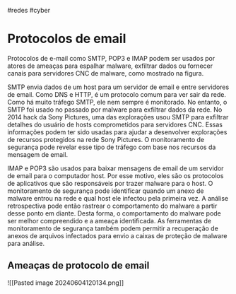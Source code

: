#redes #cyber 
# Protocolos de email

Protocolos de e-mail como SMTP, POP3 e IMAP podem ser usados por atores de ameaças para espalhar malware, exfiltrar dados ou fornecer canais para servidores CNC de malware, como mostrado na figura.

SMTP envia dados de um host para um servidor de email e entre servidores de email. Como DNS e HTTP, é um protocolo comum para ver sair da rede. Como há muito tráfego SMTP, ele nem sempre é monitorado. No entanto, o SMTP foi usado no passado por malware para exfiltrar dados da rede. No 2014 hack da Sony Pictures, uma das explorações usou SMTP para exfiltrar detalhes do usuário de hosts comprometidos para servidores CNC. Essas informações podem ter sido usadas para ajudar a desenvolver explorações de recursos protegidos na rede Sony Pictures. O monitoramento de segurança pode revelar esse tipo de tráfego com base nos recursos da mensagem de email.

IMAP e POP3 são usados para baixar mensagens de email de um servidor de email para o computador host. Por esse motivo, eles são os protocolos de aplicativos que são responsáveis por trazer malware para o host. O monitoramento de segurança pode identificar quando um anexo de malware entrou na rede e qual host ele infectou pela primeira vez. A análise retrospectiva pode então rastrear o comportamento do malware a partir desse ponto em diante. Desta forma, o comportamento do malware pode ser melhor compreendido e a ameaça identificada. As ferramentas de monitoramento de segurança também podem permitir a recuperação de anexos de arquivos infectados para envio a caixas de proteção de malware para análise.

## Ameaças de protocolo de email

![[Pasted image 20240604120134.png]]















